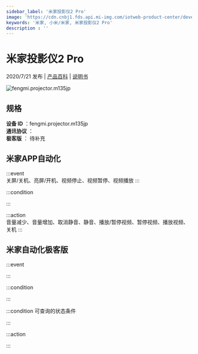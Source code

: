 ```yaml
---
sidebar_label: '米家投影仪2 Pro'
image: 'https://cdn.cnbj1.fds.api.mi-img.com/iotweb-product-center/developer_1586761116291gLq4ZOfC.png?GalaxyAccessKeyId=AKVGLQWBOVIRQ3XLEW&Expires=9223372036854775807&Signature=h/Da0Q1wBsuA2C8AhZJV+5EfX0I='
keywords: '米家, 小米/米家, 米家投影仪2 Pro'
description : ''
---
```

# 米家投影仪2 Pro

2020/7/21 发布 | [产品百科](https://home.mi.com/webapp/content/baike/product/index.html?model=fengmi.projector.m135jp/) | [说明书](https://home.mi.com/views/introduction.html?model=fengmi.projector.m135jp&region=cn)

![fengmi.projector.m135jp](https://cdn.cnbj1.fds.api.mi-img.com/iotweb-product-center/developer_1586761116291gLq4ZOfC.png?GalaxyAccessKeyId=AKVGLQWBOVIRQ3XLEW&Expires=9223372036854775807&Signature=h/Da0Q1wBsuA2C8AhZJV+5EfX0I=)

## 规格  
> 
**设备 ID** ：fengmi.projector.m135jp  
**通讯协议** ：  
**极客版**  ： 待补充 


## 米家APP自动化  

:::event  
关屏/关机、亮屏/开机、视频停止、视频暂停、视频播放
:::

:::condition  

:::

:::action   
音量减少、音量增加、取消静音、静音、播放/暂停视频、暂停视频、播放视频、关机
:::

## 米家自动化极客版  

:::event  

:::

:::condition  

:::

:::condition 可查询的状态条件  

:::

:::action  

:::

        
